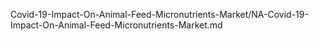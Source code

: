 


Covid-19-Impact-On-Animal-Feed-Micronutrients-Market/NA-Covid-19-Impact-On-Animal-Feed-Micronutrients-Market.md
